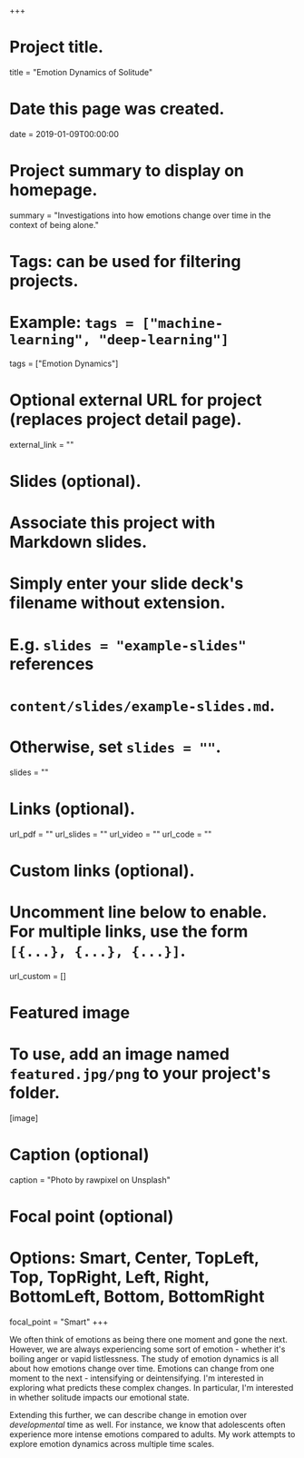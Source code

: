+++
# Project title.
title = "Emotion Dynamics of Solitude"

# Date this page was created.
date = 2019-01-09T00:00:00

# Project summary to display on homepage.
summary = "Investigations into how emotions change over time in the context of being alone."

# Tags: can be used for filtering projects.
# Example: `tags = ["machine-learning", "deep-learning"]`
tags = ["Emotion Dynamics"]

# Optional external URL for project (replaces project detail page).
external_link = ""

# Slides (optional).
#   Associate this project with Markdown slides.
#   Simply enter your slide deck's filename without extension.
#   E.g. `slides = "example-slides"` references 
#   `content/slides/example-slides.md`.
#   Otherwise, set `slides = ""`.
slides = ""

# Links (optional).
url_pdf = ""
url_slides = ""
url_video = ""
url_code = ""

# Custom links (optional).
#   Uncomment line below to enable. For multiple links, use the form `[{...}, {...}, {...}]`.
url_custom = []

# Featured image
# To use, add an image named `featured.jpg/png` to your project's folder. 
[image]
  # Caption (optional)
  caption = "Photo by rawpixel on Unsplash"
  
  # Focal point (optional)
  # Options: Smart, Center, TopLeft, Top, TopRight, Left, Right, BottomLeft, Bottom, BottomRight
  focal_point = "Smart"
+++

We often think of emotions as being there one moment and gone the next. However, we are always experiencing some sort of emotion - whether it's boiling anger or vapid listlessness. The study of emotion dynamics is all about how emotions change over time. Emotions can change from one moment to the next - intensifying or deintensifying. I'm interested in exploring what predicts these complex changes. In particular, I'm interested in whether solitude impacts our emotional state. 

Extending this further, we can describe change in emotion over *developmental* time as well. For instance, we know that adolescents often experience more intense emotions compared to adults. My work attempts to explore emotion dynamics across multiple time scales.

